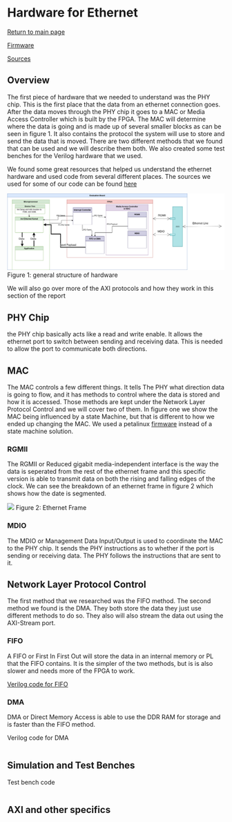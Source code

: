 # Hardware for Ethernet 

[Return to main page](Project_report.md)

[Firmware](firmware.md)

[Sources](sources.md)

## Overview

The first piece of hardware that we needed to understand was the PHY chip. 
This is the first place that the data from an ethernet connection goes.
After the data moves through the PHY chip it goes to a MAC or Media Access Controller which is built by the FPGA.
The MAC will determine where the data is going and is made up of several smaller blocks as can be seen in figure 1.
It also contains the protocol the system will use to store and send the data that is moved. 
There are two different methods that we found that can be used and we will describe them both.
We also created some test benches for the Verilog hardware that we used.


We found some great resources that helped us understand the ethernet hardware and used code from several different places. 
The sources we used for some of our code can be found [here](sources.md)

![text](lab07chart.drawio.png)
Figure 1:
general structure of hardware

We will also go over more of the AXI protocols and how they work in this section of the report

## PHY Chip
the PHY chip basically acts like a read and write enable. 
It allows the ethernet port to switch between sending and receiving data. 
This is needed to allow the port to communicate both directions.


## MAC 
The MAC controls a few different things. 
It tells The PHY what direction data is going to flow, and it has methods to control where the data is stored and how it is accessed. 
Those methods are kept under the Network Layer Protocol Control and we will cover two of them. 
In figure one we show the MAC being influenced by a state Machine, but that is different to how we ended up changing the MAC.
We used a petalinux [firmware](firmware.md) instead of a state machine solution.

### RGMII
The RGMII or Reduced gigabit media-independent interface is the way the data is seperated from the rest of the ethernet frame and this specific version is able to transmit data on both the rising and falling edges of the clock.
We can see the breakdown of an ethernet frame in figure 2 which shows how the date is segmented.

![](https://static.javatpoint.com/tutorial/computer-network/images/ethernet-frame-format.png)
Figure 2: Ethernet Frame 


### MDIO
The MDIO or Management Data Input/Output is used to coordinate the MAC to the PHY chip.
It sends the PHY instructions as to whether if the port is sending or receiving data.
The PHY follows the instructions that are sent to it.


## Network Layer Protocol Control
The first method that we researched was the FIFO method. 
The second method we found is the DMA.
They both store the data they just use different methods to do so.
They also will also stream the data out using the AXI-Stream port.


### FIFO
A FIFO or First In First Out will store the data in an internal memory or PL that the FIFO contains. 
It is the simpler of the two methods, but is is also slower and needs more of the FPGA to work. 

[Verilog code for FIFO](https://github.com/DenverConger/kria_eth/blob/main/hw/kria_state_machine/kria_state_machine.srcs/sources_1/imports/verilog-ethernet/lib/axis/rtl/axis_async_fifo.v)

### DMA
DMA or Direct Memory Access is able to use the DDR RAM for storage and is faster than the FIFO method.

Verilog code for DMA
~~~

~~~



## Simulation and Test Benches

Test bench code
~~~

~~~

## AXI and other specifics

